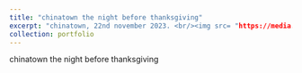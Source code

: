 ```yaml
---
title: "chinatown the night before thanksgiving"
excerpt: "chinatown, 22nd november 2023. <br/><img src= "https://media.discordapp.net/attachments/1018203420143910923/1366764086196441240/image.jpg?ex=681221bf&is=6810d03f&hm=b5df34230e5661cca0e0b348cbadd05aa46d96b1fcad0e309dca488a2239069d&=&format=webp&width=680&height=1208">"
collection: portfolio
---
```


chinatown the night before thanksgiving
